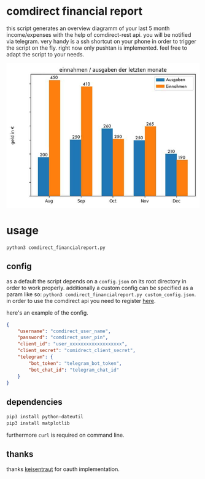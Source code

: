 # comdirect financial report
this script generates an overview diagramm of your last 5 month income/expenses with the help of comdirect-rest api. you will be notified via telegram. very handy is a ssh shortcut on your phone in order to trigger the script on the fly. right now only pushtan is implemented. feel free to adapt the script to your needs.

![comdirect financial report](https://github.com/phpanhey/comdirect_financialreport/blob/master/example_chart.jpg?raw=true)

# usage 
```shell
python3 comdirect_financialreport.py 
```
## config
as a default the script depends on a `config.json` on its root directory in order to work properly. additionally a custom config can be specified as a param like so: `python3 comdirect_financialreport.py custom_config.json`. in order to use the comdirect api you need to register [here](https://www.comdirect.de/cms/kontakt-zugaenge-api.html).

here's an example of the config.
```json
{
    "username": "comdirect_user_name",
    "password": "comdirect_user_pin",
    "client_id": "user_xxxxxxxxxxxxxxxxxxx",
    "client_secret": "comidrect_client_secret",
    "telegram": {
        "bot_token": "telegram_bot_token",
        "bot_chat_id": "telegram_chat_id"
    }
}
```

## dependencies
```sh
pip3 install python-dateutil
pip3 install matplotlib
```
furthermore ``curl`` is required on command line.

## thanks
thanks [keisentraut](https://github.com/keisentraut/python-comdirect-api) for oauth implementation.


